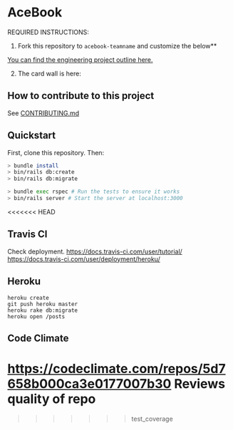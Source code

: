 # AceBook

REQUIRED INSTRUCTIONS:

1. Fork this repository to `acebook-teamname` and customize
the below**

[You can find the engineering project outline here.](https://github.com/makersacademy/course/tree/master/engineering_projects/rails)

2. The card wall is here: <please update>

## How to contribute to this project
See [CONTRIBUTING.md](CONTRIBUTING.md)

## Quickstart

First, clone this repository. Then:

```bash
> bundle install
> bin/rails db:create
> bin/rails db:migrate

> bundle exec rspec # Run the tests to ensure it works
> bin/rails server # Start the server at localhost:3000
```

<<<<<<< HEAD

## Travis CI
Check deployment.
https://docs.travis-ci.com/user/tutorial/
https://docs.travis-ci.com/user/deployment/heroku/


## Heroku
```
heroku create
git push heroku master
heroku rake db:migrate
heroku open /posts
```


## Code Climate
https://codeclimate.com/repos/5d7658b000ca3e0177007b30
Reviews quality of repo
=======
>>>>>>> test_coverage
